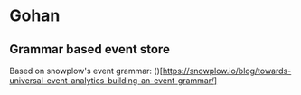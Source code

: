# Gohan

## Grammar based event store

Based on snowplow's event grammar: ()[https://snowplow.io/blog/towards-universal-event-analytics-building-an-event-grammar/]
